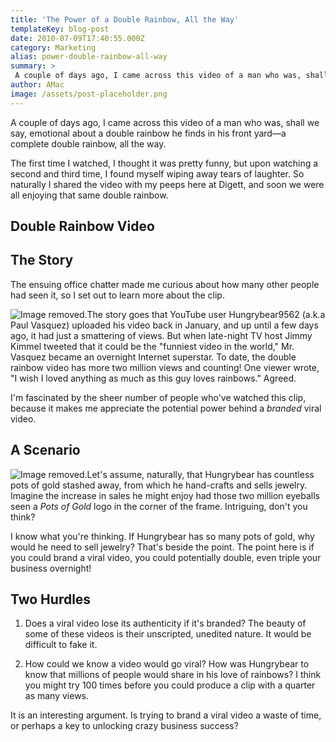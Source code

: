```yaml
---
title: 'The Power of a Double Rainbow, All the Way'
templateKey: blog-post
date: 2010-07-09T17:40:55.000Z
category: Marketing
alias: power-double-rainbow-all-way
summary: > 
 A couple of days ago, I came across this video of a man who was, shall we say, emotional about a double rainbow he finds in his front yard—a complete double rainbow, all the way. The first time I watched, I thought it was pretty funny, but upon watching a second and third time, I found myself wiping away tears of laughter. So naturally I shared the video with my peeps here at Digett, and soon we were all enjoying that same double rainbow. 
author: AMac
image: /assets/post-placeholder.png
---
```


A couple of days ago, I came across this video of a man who was, shall we say, emotional about a double rainbow he finds in his front yard—a complete double rainbow, all the way.

The first time I watched, I thought it was pretty funny, but upon watching a second and third time, I found myself wiping away tears of laughter. So naturally I shared the video with my peeps here at Digett, and soon we were all enjoying that same double rainbow.

Double Rainbow Video
--------------------

The Story
---------

The ensuing office chatter made me curious about how many other people had seen it, so I set out to learn more about the clip.

![Image removed.](/core/misc/icons/e32700/error.svg "This image has been removed. For security reasons, only images from the local domain are allowed.")The story goes that YouTube user Hungrybear9562 (a.k.a Paul Vasquez) uploaded his video back in January, and up until a few days ago, it had just a smattering of views. But when late-night TV host Jimmy Kimmel tweeted that it could be the "funniest video in the world," Mr. Vasquez became an overnight Internet superstar. To date, the double rainbow video has more two million views and counting! One viewer wrote, "I wish I loved anything as much as this guy loves rainbows." Agreed.

I'm fascinated by the sheer number of people who've watched this clip, because it makes me appreciate the potential power behind a _branded_ viral video.

A Scenario
----------

![Image removed.](/core/misc/icons/e32700/error.svg "This image has been removed. For security reasons, only images from the local domain are allowed.")Let's assume, naturally, that Hungrybear has countless pots of gold stashed away, from which he hand-crafts and sells jewelry. Imagine the increase in sales he might enjoy had those two million eyeballs seen a _Pots of Gold_ logo in the corner of the frame. Intriguing, don't you think?

I know what you're thinking. If Hungrybear has so many pots of gold, why would he need to sell jewelry? That's beside the point. The point here is if you could brand a viral video, you could potentially double, even triple your business overnight!

Two Hurdles
-----------

1) Does a viral video lose its authenticity if it's branded? The beauty of some of these videos is their unscripted, unedited nature. It would be difficult to fake it.

2) How could we know a video would go viral? How was Hungrybear to know that millions of people would share in his love of rainbows? I think you might try 100 times before you could produce a clip with a quarter as many views.

It is an interesting argument. Is trying to brand a viral video a waste of time, or perhaps a key to unlocking crazy business success?